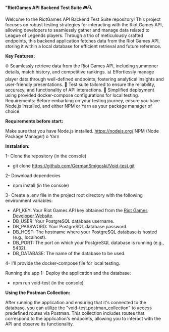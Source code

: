 
**"RiotGames API Backend Test Suite 🎮🔍**

Welcome to the RiotGames API Backend Test Suite repository! This project focuses on robust testing strategies for interacting with the Riot Games API, allowing developers to seamlessly gather and manage data related to League of Legends players. Through a trio of meticulously crafted endpoints, this backend application fetches data from the Riot Games API, storing it within a local database for efficient retrieval and future reference.

**Key Features:**

🌐 Seamlessly retrieve data from the Riot Games API, including summoner details, match history, and competitive rankings.
📊 Effortlessly manage player data through well-defined endpoints, fostering analytical insights and user-friendly presentations.
📁 Test suite tailored to ensure the reliability, accuracy, and functionality of API interactions.
🚀 Simplified deployment using provided docker-compose configurations for local testing.
Requirements:
Before embarking on your testing journey, ensure you have Node.js installed, and either NPM or Yarn as your package manager of choice.

**Requirements before start:**

Make sure that you have Node.js installed. https://nodejs.org/
NPM (Node Package Manager) o Yarn

**Instalation:** 

1- Clone the repository (in the console)
- git clone https://github.com/GermanSmigoski/Void-test.git

2- Download dependecies
- npm install (in the console)

3- Create a .env file in the project root directory with the following environment variables:
- API_KEY: Your Riot Games API key obtained from the [Riot Games Developer Website](https://developer.riotgames.com).
- DB_USER: Your PostgreSQL database username.
- DB_PASSWORD: Your PostgreSQL database password.
- DB_HOST: The hostname where your PostgreSQL database is hosted (e.g., localhost).
- DB_PORT: The port on which your PostgreSQL database is running (e.g., 5432).
- DB_DATABASE: The name of the database to be used.

4- I'll provide the docker-compose file for local testing.

Running the app
1- Deploy the application and the database:
- npm run void-test (in the console)

**Using the Postman Collection:**

After running the application and ensuring that it's connected to the database, you can utilize the "void-test.postman_collection" to access predefined routes via Postman. This collection includes routes that correspond to the application's endpoints, allowing you to interact with the API and observe its functionality.
